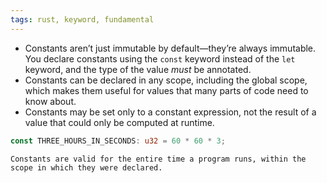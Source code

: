 ```yaml
---
tags: rust, keyword, fundamental
---
```


- Constants aren’t just immutable by default—they’re always immutable. You declare constants using the `const` keyword instead of the `let` keyword, and the type of the value _must_ be annotated.
- Constants can be declared in any scope, including the global scope, which makes them useful for values that many parts of code need to know about.
- Constants may be set only to a constant expression, not the result of a value that could only be computed at runtime.

```rust
const THREE_HOURS_IN_SECONDS: u32 = 60 * 60 * 3;
```

```ad-note
Constants are valid for the entire time a program runs, within the scope in which they were declared.
```